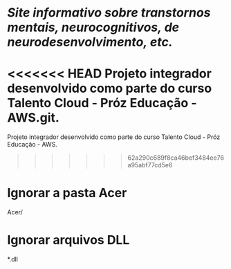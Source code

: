 # *Site informativo sobre transtornos mentais, neurocognitivos, de neurodesenvolvimento, etc.*
<<<<<<< HEAD
Projeto integrador desenvolvido como parte do curso Talento Cloud - Próz Educação - AWS.git.
=======
Projeto integrador desenvolvido como parte do curso Talento Cloud - Próz Educação - AWS.
>>>>>>> 62a290c689f8ca46bef3484ee76a95abf77cd5e6

# Ignorar a pasta Acer
Acer/

# Ignorar arquivos DLL
*.dll
